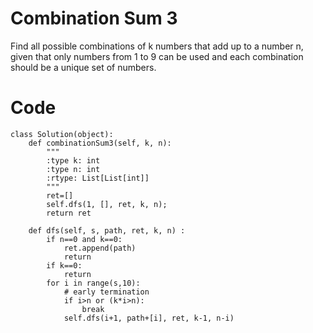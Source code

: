 # Combination Sum 3
Find all possible combinations of k numbers that add up to a number n, given that only numbers from 1 to 9 can be used and each combination should be a unique set of numbers.

# Code
```
class Solution(object):
    def combinationSum3(self, k, n):
        """
        :type k: int
        :type n: int
        :rtype: List[List[int]]
        """
        ret=[]
        self.dfs(1, [], ret, k, n);
        return ret
        
    def dfs(self, s, path, ret, k, n) :
        if n==0 and k==0:
            ret.append(path)
            return
        if k==0:
            return
        for i in range(s,10):
            # early termination
            if i>n or (k*i>n):
                break
            self.dfs(i+1, path+[i], ret, k-1, n-i)
```